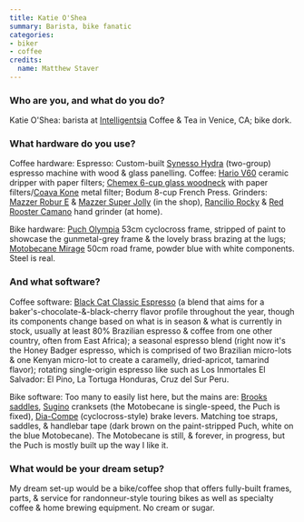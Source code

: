 ```yaml
---
title: Katie O'Shea
summary: Barista, bike fanatic
categories:
- biker
- coffee
credits:
  name: Matthew Staver
---
```


### Who are you, and what do you do?

Katie O'Shea: barista at [Intelligentsia](http://www.intelligentsiacoffee.com/ "A coffee and tea vendor.") Coffee & Tea in Venice, CA; bike dork.

### What hardware do you use?

Coffee hardware: Espresso: Custom-built [Synesso Hydra][hydra] (two-group) espresso machine with wood & glass panelling. Coffee: [Hario V60][hario-v60] ceramic dripper with paper filters; [Chemex 6-cup glass woodneck][chemex-6-cup] with paper filters/[Coava Kone][kone] metal filter; Bodum 8-cup French Press. Grinders: [Mazzer Robur E][robur] & [Mazzer Super Jolly][super-jolly] (in the shop), [Rancilio Rocky][rocky] & [Red Rooster Camano][camano] hand grinder (at home).

Bike hardware: [Puch Olympia](http://www.flickr.com/photos/katieshakes/3800421765/ "A photo of Katie's bike (including frame).") 53cm cyclocross frame, stripped of paint to showcase the gunmetal-grey frame & the lovely brass brazing at the lugs; [Motobecane Mirage][mirage] 50cm road frame, powder blue with white components. Steel is real.

### And what software?

Coffee software: [Black Cat Classic Espresso][black-cat-classic] (a blend that aims for a baker's-chocolate-&-black-cherry flavor profile throughout the year, though its components change based on what is in season & what is currently in stock, usually at least 80% Brazilian espresso & coffee from one other country, often from East Africa); a seasonal espresso blend (right now it's the Honey Badger espresso, which is comprised of two Brazilian micro-lots & one Kenyan micro-lot to create a caramelly, dried-apricot, tamarind flavor); rotating single-origin espresso like such as Los Inmortales El Salvador: El Pino, La Tortuga Honduras, Cruz del Sur Peru.

Bike software: Too many to easily list here, but the mains are: [Brooks saddles](http://www.brooksengland.com/en/Shop_Saddles.aspx "Brooks' saddles."), [Sugino](http://www.suginoltd.co.jp/ "Sugino's website.") cranksets (the Motobecane is single-speed, the Puch is fixed), [Dia-Compe](http://www.diacompe.co.jp/ "Dia-Compe's website.") (cyclocross-style) brake levers. Matching toe straps, saddles, & handlebar tape (dark brown on the paint-stripped Puch, white on the blue Motobecane). The Motobecane is still, & forever, in progress, but the Puch is mostly built up the way I like it.

### What would be your dream setup?

My dream set-up would be a bike/coffee shop that offers fully-built frames, parts, & service for randonneur-style touring bikes as well as specialty coffee & home brewing equipment. No cream or sugar.

[rocky]: https://www.amazon.com/Rancilio-HSD-ROC-SD-Rocky-Coffee-Grinder/dp/B00H1OUW24 "A coffee grinder."
[robur]: https://www.amazon.com/Mazzer-Robur-Electronic-Commercial-Grinder/dp/B004VUQJO6 "A coffee grinder."
[super-jolly]: http://www.mazzer.com/scheda.asp?idprod=1 "A coffee grinder."
[hydra]: http://www.synesso.com/default.aspx?ID=8 "An espresso machine."
[hario-v60]: https://www.amazon.com/Hario-V60-Coffee-Server-14oz/dp/B003DAH9B2 "A coffee server."
[mirage]: http://www.socalmtb.com/messages/road/messages/1083.htm "A bike frame from the 80's."
[chemex-6-cup]: https://www.amazon.com/Chemex-6-Cup-Classic-Series-Coffee/dp/B0000YWF5E "A coffee maker."
[camano]: https://www.redroostertradingcompany.com/shop/camano-coffee-mill-3/ "A hand-cranked coffee mill."
[kone]: https://ablebrewing.com/products/kone-coffee-filter "A stainless steel coffee filter."
[black-cat-classic]: http://www.intelligentsiacoffee.com/product/coffee/classic-espresso-black-cat-project/ "A blend of coffee."
